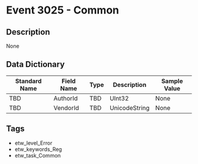 # Event 3025 - Common

## Description
None

## Data Dictionary
|Standard Name|Field Name|Type|Description|Sample Value|
|---|---|---|---|---|
|TBD|AuthorId|TBD|UInt32|None|None|
|TBD|VendorId|TBD|UnicodeString|None|None|

## Tags
* etw_level_Error
* etw_keywords_Reg
* etw_task_Common